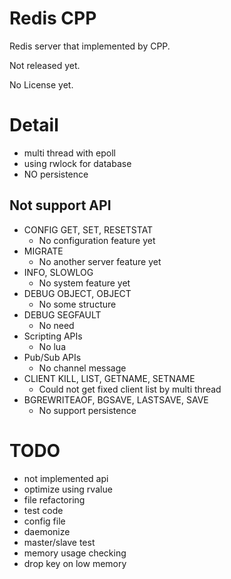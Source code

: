 Redis CPP
=========

Redis server that implemented by CPP.

Not released yet.

No License yet.

# Detail
* multi thread with epoll
* using rwlock for database
* NO persistence

## Not support API
* CONFIG GET, SET, RESETSTAT
    * No configuration feature yet
* MIGRATE
    * No another server feature yet
* INFO, SLOWLOG
    * No system feature yet
* DEBUG OBJECT, OBJECT
    * No some structure
* DEBUG SEGFAULT
    * No need
* Scripting APIs
    * No lua
* Pub/Sub APIs
    * No channel message
* CLIENT KILL, LIST, GETNAME, SETNAME
    * Could not get fixed client list by multi thread
* BGREWRITEAOF, BGSAVE, LASTSAVE, SAVE
    * No support persistence

# TODO
* not implemented api
* optimize using rvalue
* file refactoring
* test code
* config file
* daemonize
* master/slave test
* memory usage checking
* drop key on low memory
